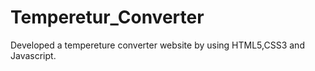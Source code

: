 # Temperetur_Converter
Developed a tempereture converter website by using HTML5,CSS3 and Javascript.
